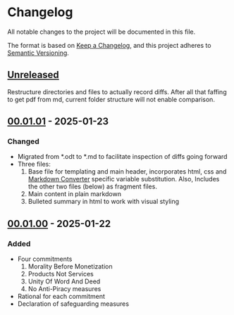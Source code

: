 # Changelog

All notable changes to the project will be documented in this file.

The format is based on [Keep a Changelog](https://keepachangelog.com/en/1.1.0/),
and this project adheres to [Semantic Versioning](https://semver.org/spec/v2.0.0.html).

## [Unreleased]

Restructure directories and files to actually record diffs. After all that faffing to get pdf from md, current folder structure will not enable comparison.

## [00.01.01] - 2025-01-23

### Changed

- Migrated from *.odt to *.md to facilitate inspection of diffs going forward
- Three files:
    1. Base file for templating and main header, incorporates html, css and [Markdown Converter](https://marketplace.visualstudio.com/items?itemName=manuth.markdown-converter) specific variable substitution. Also, Includes the other two files (below) as fragment files.
    2. Main content in plain markdown
    3. Bulleted summary in html to work with visual styling

## [00.01.00] - 2025-01-22

### Added

- Four commitments
    1. Morality Before Monetization
    2. Products Not Services
    3. Unity Of Word And Deed
    4. No Anti-Piracy measures
- Rational for each commitment
- Declaration of safeguarding measures

[00.01.01]: https://github.com/Nice-Things-Media/Commitment/commit/bbb9f380c92f54f2a3fd386425413d23fe4ae819
[00.01.00]: https://github.com/Nice-Things-Media/Commitment/commit/d2cb014b7f921bdf1e88abf2a11390794ffedc56
[Unreleased]: https://github.com/Nice-Things-Media/Commitment/blob/main/Changelog.md
